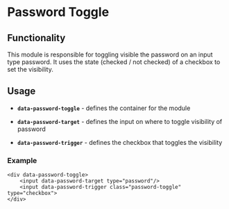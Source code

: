# Password Toggle

## Functionality

This module is responsible for toggling visible the password on an input type password. It uses the state (checked / not checked) of a checkbox to set the visibility.

## Usage

* **`data-password-toggle`** - defines the container for the module

* **`data-password-target`** - defines the input on where to toggle visibility of password
* **`data-password-trigger`** - defines the checkbox that toggles the visibility

### Example

	<div data-password-toggle>
		<input data-password-target type="password"/>
		<input data-password-trigger class="password-toggle" type="checkbox">
	</div>


